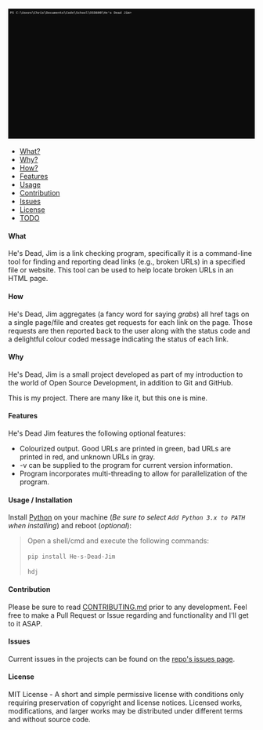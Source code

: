 <p align="center">
  <img src="..\assets\hdj\hdj.gif" alt="He's Dead, Jim" width="738">
</p>

- [What?](#what)
- [Why?](#why)
- [How?](#how)
- [Features](#features)
- [Usage](#usage)
- [Contribution](#contribution)
- [Issues](#issues)
- [License](#license)
- [TODO](https://github.com/chrispinkney/He-s-Dead-Jim/issues)

#### What

He's Dead, Jim is a link checking program, specifically it is a command-line tool for finding and reporting dead links (e.g., broken URLs) in a specified file or website. This tool can be used to help locate broken URLs in an HTML page.

#### How

He's Dead, Jim aggregates (a fancy word for saying _grabs_) all href tags on a single page/file and creates get requests for each link on the page. Those requests are then reported back to the user along with the status code and a delightful colour coded message indicating the status of each link.

#### Why

He's Dead, Jim is a small project developed as part of my introduction to the world of Open Source Development, in addition to Git and GitHub.

This is my project. There are many like it, but this one is mine.

#### Features

He's Dead Jim features the following optional features:

- Colourized output. Good URLs are printed in green, bad URLs are printed in red, and unknown URLs in gray.
- -v can be supplied to the program for current version information.
- Program incorporates multi-threading to allow for parallelization of the program.

#### Usage / Installation

Install [Python](https://www.python.org/downloads/) on your machine (*Be sure to select `Add Python 3.x to PATH` when installing*) and reboot (*optional*):

> Open a shell/cmd and execute the following commands:
>
> `pip install He-s-Dead-Jim`
>
> `hdj`

#### Contribution

Please be sure to read [CONTRIBUTING.md](CONTRIBUTING.md) prior to any development.
Feel free to make a Pull Request or Issue regarding and functionality and I'll get to it ASAP.

#### Issues

Current issues in the projects can be found on the [repo's issues page](https://github.com/chrispinkney/He-s-Dead-Jim/issues).

#### License

MIT License - A short and simple permissive license with conditions only requiring preservation of copyright and license notices. Licensed works, modifications, and larger works may be distributed under different terms and without source code.